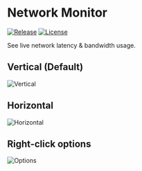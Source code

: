 # Network Monitor

[![Release](https://img.shields.io/github/release/danielchalmers/Network-Monitor?include_prereleases)](https://github.com/danielchalmers/Network-Monitor/releases/latest)
[![License](https://img.shields.io/github/license/danielchalmers/Network-Monitor)](LICENSE)

See live network latency & bandwidth usage.

## Vertical (Default)

![Vertical](https://user-images.githubusercontent.com/7112040/33785224-16384542-dc32-11e7-8574-676f0fe52726.gif)

## Horizontal

![Horizontal](https://user-images.githubusercontent.com/7112040/33785456-202dfeb0-dc33-11e7-87e5-af4a09d77058.gif)

## Right-click options

![Options](https://user-images.githubusercontent.com/7112040/204114602-8d508d10-6a93-43d5-bb8a-af0c4befefd6.png)
